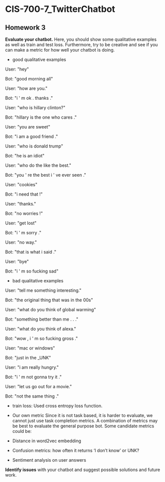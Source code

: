 # CIS-700-7_TwitterChatbot

## Homework 3

__Evaluate your chatbot.__ Here, you should show some qualitative examples as well as train and test loss. Furthermore, try to be creative and see if you can make a metric for how well your chatbot is doing.

- good qualitative examples

User: "hey"

Bot: "good morning all"

User:  "how are you."

Bot: "i ' m ok . thanks ."

User: "who is hillary clinton?"

Bot: "hillary is the one who cares ."

User: "you are sweet"

Bot:  "i am a good friend ."

User: "who is donald trump"

Bot: "he is an idiot"

User: "who do the like the best."

Bot:  "you ' re the best i ' ve ever seen ."

User: "cookies"

Bot: "i need that !"

User: "thanks."

Bot:  "no worries !"

User: "get lost"

Bot: "i ' m sorry ."

User: "no way."

Bot: "that is what i said ."

User: "bye"

Bot: "i ' m so fucking sad"



- bad qualitative examples

User: "tell me something interesting."

Bot: "the original thing that was in the 00s"

User: "what do you think of global warming"

Bot: "something better than me . . ."

User: "what do you think of alexa."

Bot: "wow , i ' m so fucking gross ."

User: "mac or windows"

Bot: "just in the _UNK"

User: "i am really hungry."

Bot: "i ' m not gonna try it ."

User: "let us go out for a movie."

Bot: "not the same thing ."


- train loss: Used cross entropy loss function.  

- Our own metric
Since it is not task based, it is harder to evaluate, we cannot just use task completion metrics. 
A combination of metrics may be best to evaluate the general purpose bot. Some candidate metrics could be:
 - Distance in word2vec embedding
 - Confusion metrics: how often it returns ‘I don’t know’ or UNK?
 - Sentiment analysis on user answers
 
__Identify issues__ with your chatbot and suggest possible solutions and future work.
